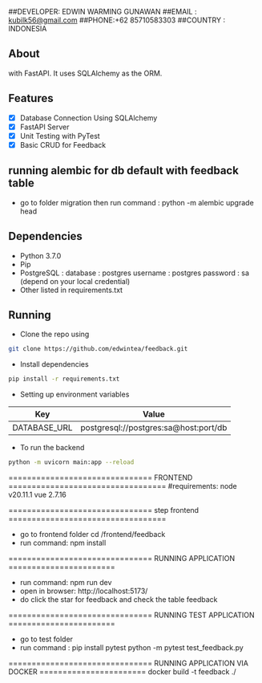##DEVELOPER: EDWIN WARMING GUNAWAN
##EMAIL : kubilk56@gmail.com
##PHONE:+62 85710583303
##COUNTRY : INDONESIA

## About
with FastAPI.
It uses SQLAlchemy as the ORM. 

## Features

- [x] Database Connection Using SQLAlchemy
- [x] FastAPI Server
- [x] Unit Testing with PyTest
- [x] Basic CRUD for Feedback

## running alembic for db default with feedback table
- go to folder migration then run command : python -m alembic upgrade head

## Dependencies

- Python 3.7.0
- Pip
- PostgreSQL :
    database : postgres
    username : postgres
    password : sa (depend on your local credential)
- Other listed in requirements.txt

## Running

- Clone the repo using 

```bash
git clone https://github.com/edwintea/feedback.git
```

- Install dependencies

```bash
pip install -r requirements.txt
```

- Setting up environment variables

| Key     | Value |
| ----------- | ----------- |
| DATABASE_URL   | postgresql://postgres:sa@host:port/db|

- To run the backend

```bash
python -m uvicorn main:app --reload

```

=============================== FRONTEND ==================================
#requirements:
node v20.11.1
vue 2.7.16

=============================== step frontend ==================================
- go to frontend folder
    cd /frontend/feedback
- run command:
    npm install

=============================== RUNNING APPLICATION =======================
- run command:
    npm run dev
- open in browser: 
    http://localhost:5173/
- do click the star for feedback and check the table feedback 

=============================== RUNNING TEST APPLICATION =======================
- go to test folder
- run command : 
    pip install pytest
    python -m pytest test_feedback.py


=============================== RUNNING APPLICATION VIA DOCKER =======================
docker build -t feedback ./


